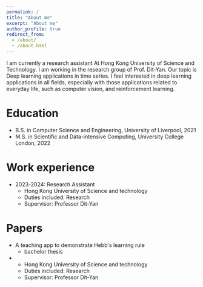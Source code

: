 ```yaml
---
permalink: /
title: "About me"
excerpt: "About me"
author_profile: true
redirect_from: 
  - /about/
  - /about.html
---
```


I am currently a research assistant At Hong Kong University of Science and Technology. I am working in the research group of Prof. Dit-Yan. Our topic is Deep learning applications in time series. I feel interested in deep learning applications in all fields, especially with those applications related to everyday life, such as computer vision, and reinforcement learning.  

Education
======
* B.S. in Computer Science and Engineering, University of Liverpool, 2021
* M.S. in Scientific and Data-intensive Computing, University College London, 2022


Work experience
======
* 2023-2024: Research Assistant
  * Hong Kong University of Science and technology 
  * Duties included: Research
  * Supervisor: Professor Dit-Yan

Papers
======
* A teaching app to demonstrate Hebb's learning rule
  * bachelor thesis
* 
  * Hong Kong University of Science and technology 
  * Duties included: Research
  * Supervisor: Professor Dit-Yan

